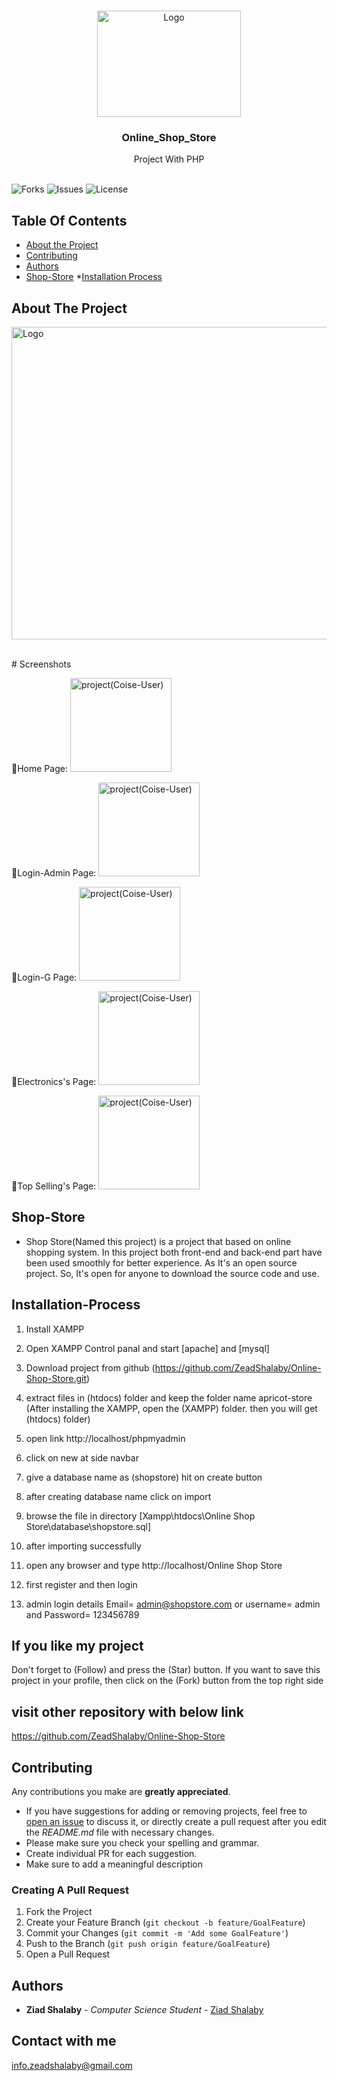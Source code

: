 
<br/>
<p align="center">
  <a href="https://github.com/ZeadShalaby/Machine_Learning_Project">
    <img src="https://i.imgur.com/7tbiQ0L.png" alt="Logo" width="230" height="170">
  </a>

<h3 align="center">Online_Shop_Store</h3>
  <p align="center">
    Project With PHP 
    <br/>
    <br/>
  </p>


![Forks](https://img.shields.io/github/forks/ZeadShalaby/Machine_Learning_Project?style=social) ![Issues](https://img.shields.io/github/issues/ZeadShalaby/Machine_Learning_Project) ![License](https://img.shields.io/github/license/ZeadShalaby/Machine_Learning_Project)

## Table Of Contents

* [About the Project](#about-the-project)
* [Contributing](#contributing)
* [Authors](#authors)
* [Shop-Store](#Shop-Store)
*[Installation Process](#Installation-Process)
## About The Project


 <img src="https://i.imgur.com/JI5s5tK.png" alt="Logo" width="900" height="500">
 <br/>
 <br/>
 
<p >
    # Screenshots

📌Home Page: <img src="https://i.imgur.com/unJSmVh.png" alt="project(Coise-User)" width="162" height="150">



📌Login-Admin Page: <img src="https://i.imgur.com/unJSmVh.png" alt="project(Coise-User)" width="162" height="150">

📌Login-G Page: <img src="https://i.imgur.com/unJSmVh.png" alt="project(Coise-User)" width="162" height="150">


📌Electronics's Page: <img src="https://i.imgur.com/unJSmVh.png" alt="project(Coise-User)" width="162" height="150">



📌Top Selling's Page: <img src="https://i.imgur.com/unJSmVh.png" alt="project(Coise-User)" width="162" height="150">




</p>

## Shop-Store
* Shop Store(Named this project) is a project that based on online shopping system. In this project both front-end and back-end part have been used smoothly for better experience. As It's an open source project. So, It's open for anyone to download the source code and use. 



## Installation-Process
01. Install XAMPP

02. Open XAMPP Control panal and start [apache] and [mysql]

03. Download project from github (https://github.com/ZeadShalaby/Online-Shop-Store.git)  
    
04. extract files in (htdocs) folder and keep the folder name apricot-store (After installing the XAMPP, open the (XAMPP) folder. then you will get (htdocs) folder)

05. open link http://localhost/phpmyadmin

06. click on new at side navbar

07. give a database name as (shopstore) hit on create button

08. after creating database name click on import

09. browse the file in directory [Xampp\htdocs\Online Shop Store\database\shopstore.sql]

10. after importing successfully

11. open any browser and type http://localhost/Online Shop Store

12. first register and then login

13. admin login details  Email= admin@shopstore.com or username= admin and Password= 123456789

## If you like my project 
Don't forget to (Follow) and press the (Star) button. If you want to save this project in your profile, then click on the (Fork) button from the top right side

## visit other repository with below link
https://github.com/ZeadShalaby/Online-Shop-Store

## Contributing

Any contributions you make are **greatly appreciated**.

* If you have suggestions for adding or removing projects, feel free
  to [open an issue](https://github.com/ZeadShalaby/Machine_Learning_Project/issues/new) to discuss it, or directly
  create a pull request after you edit the *README.md* file with necessary changes.
* Please make sure you check your spelling and grammar.
* Create individual PR for each suggestion.
* Make sure to add a meaningful description

### Creating A Pull Request

1. Fork the Project
2. Create your Feature Branch (`git checkout -b feature/GoalFeature`)
3. Commit your Changes (`git commit -m 'Add some GoalFeature'`)
4. Push to the Branch (`git push origin feature/GoalFeature`)
5. Open a Pull Request

## Authors

* **Ziad Shalaby** - *Computer Science Student* - [Ziad Shalaby](https://github.com/ZeadShalaby)



## Contact with me
info.zeadshalaby@gmail.com


